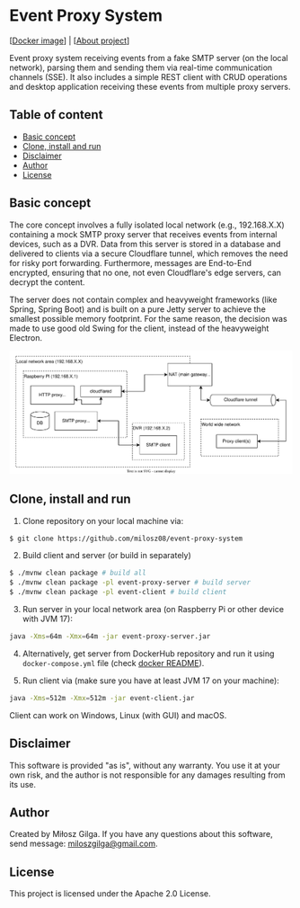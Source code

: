 # Event Proxy System

[[Docker image](https://hub.docker.com/r/milosz08/event-proxy-server)] |
[[About project](https://miloszgilga.pl/project/event-proxy-system)]

Event proxy system receiving events from a fake SMTP server (on the local network), parsing them and
sending them via real-time communication channels (SSE). It also includes a simple REST client with
CRUD operations and desktop application receiving these events from multiple proxy servers.

## Table of content
* [Basic concept](#basic-concept)
* [Clone, install and run](#clone-install-and-run)
* [Disclaimer](#disclaimer)
* [Author](#author)
* [License](#license)

## Basic concept

The core concept involves a fully isolated local network (e.g., 192.168.X.X) containing a mock SMTP
proxy server that receives events from internal devices, such as a DVR. Data from this server is
stored in a database and delivered to clients via a secure Cloudflare tunnel, which removes the need
for risky port forwarding. Furthermore, messages are End-to-End encrypted, ensuring that no one, not
even Cloudflare's edge servers, can decrypt the content.

The server does not contain complex and heavyweight frameworks (like Spring, Spring Boot) and is
built on a pure Jetty server to achieve the smallest possible memory footprint. For the same reason,
the decision was made to use good old Swing for the client, instead of the heavyweight Electron.

![](.github/flow-diagram.svg)

## Clone, install and run

1. Clone repository on your local machine via:

```bash
$ git clone https://github.com/milosz08/event-proxy-system
```

2. Build client and server (or build in separately)

```bash
$ ./mvnw clean package # build all
$ ./mvnw clean package -pl event-proxy-server # build server
$ ./mvnw clean package -pl event-client # build client
```

3. Run server in your local network area (on Raspberry Pi or other device with JVM 17):

```bash
java -Xms=64m -Xmx=64m -jar event-proxy-server.jar
```

4. Alternatively, get server from DockerHub repository and run it using `docker-compose.yml` file
   (check [docker README](/docker/README.md)).

5. Run client via (make sure you have at least JVM 17 on your machine):

```bash
java -Xms=512m -Xmx=512m -jar event-client.jar
```

Client can work on Windows, Linux (with GUI) and macOS.

## Disclaimer

This software is provided "as is", without any warranty. You use it at your own risk, and the author
is not responsible for any damages resulting from its use.

## Author

Created by Miłosz Gilga. If you have any questions about this software, send
message: [miloszgilga@gmail.com](mailto:miloszgilga@gmail.com).

## License

This project is licensed under the Apache 2.0 License.
